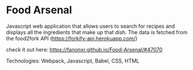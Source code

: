 # Food Arsenal

Javascript web application that allows users to search for recipes and displays all the ingredients that make up that dish. The data is fetched from the food2fork API (https://forkify-api.herokuapp.com/)

check it out here: https://fanonxr.github.io/Food-Arsenal/#47070

Technologies: Webpack, Javascript, Babel, CSS, HTML